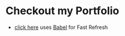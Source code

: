 # Checkout my Portfolio

- [click here](https://github.com/vitejs/vite-plugin-react/blob/main/packages/plugin-react/README.md) uses [Babel](https://babeljs.io/) for Fast Refresh
